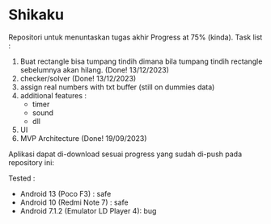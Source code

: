 # Shikaku
Repositori untuk menuntaskan tugas akhir
Progress at 75% (kinda).
Task list :
1. Buat rectangle bisa tumpang tindih dimana bila tumpang tindih rectangle sebelumnya akan hilang. (Done! 13/12/2023)
2. checker/solver (Done! 13/12/2023)
3. assign real numbers with txt buffer (still on dummies data)
4. additional features :
     - timer
     - sound
     - dll
5. UI
6. MVP Architecture (Done! 19/09/2023)

Aplikasi dapat di-download sesuai progress yang sudah di-push pada repository ini:

Tested :
- Android 13 (Poco F3) : safe
- Android 10 (Redmi Note 7) : safe
- Android 7.1.2 (Emulator LD Player 4): bug
